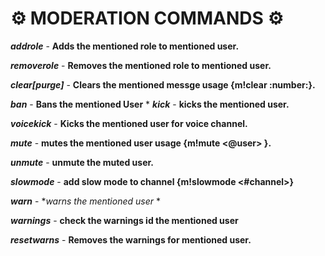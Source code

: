 # ⚙️ MODERATION COMMANDS ⚙️

***addrole*** - **Adds the mentioned role to mentioned user.**

***removerole*** - **Removes the mentioned role to mentioned user.**

***clear[purge]*** - **Clears the mentioned messge usage {m!clear :number:}.**

***ban*** - **Bans the mentioned User**
*
***kick*** - **kicks the mentioned user.**

***voicekick*** - **Kicks the mentioned user for voice channel.**

***mute*** - **mutes the mentioned user usage {m!mute <@user> <time> }.**

***unmute*** - **unmute the muted user.**

***slowmode*** - **add slow mode to channel {m!slowmode <#channel>}**

***warn*** - **warns the mentioned user* *

***warnings*** - **check the warnings id the mentioned user**

***resetwarns*** - **Removes the warnings for mentioned user.**



